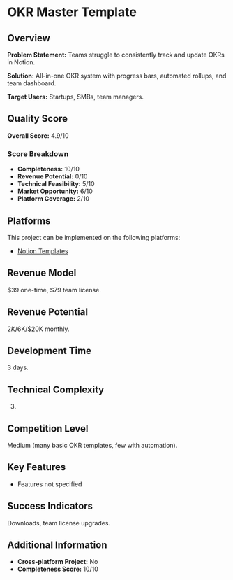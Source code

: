 # OKR Master Template

## Overview
**Problem Statement:** Teams struggle to consistently track and update OKRs in Notion.

**Solution:** All-in-one OKR system with progress bars, automated rollups, and team dashboard.

**Target Users:** Startups, SMBs, team managers.

## Quality Score
**Overall Score:** 4.9/10

### Score Breakdown
- **Completeness:** 10/10
- **Revenue Potential:** 0/10
- **Technical Feasibility:** 5/10
- **Market Opportunity:** 6/10
- **Platform Coverage:** 2/10

## Platforms
This project can be implemented on the following platforms:
- [Notion Templates](./platforms/notion-templates/)

## Revenue Model
$39 one-time, $79 team license.

## Revenue Potential
$2K/$6K/$20K monthly.

## Development Time
3 days.

## Technical Complexity
3.

## Competition Level
Medium (many basic OKR templates, few with automation).

## Key Features
- Features not specified

## Success Indicators
Downloads, team license upgrades.

## Additional Information
- **Cross-platform Project:** No
- **Completeness Score:** 10/10
